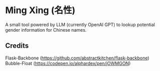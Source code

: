 # Ming Xing (名性)

A small tool powered by LLM (currently OpenAI GPT) to lookup potential gender information for Chinese names.

## Credits

Flask-Backbone (https://github.com/abstractkitchen/flask-backbone)
Bubble-Float (https://codepen.io/alphardex/pen/jOWMGON)
